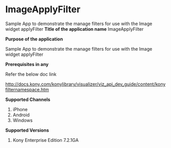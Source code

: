 # ImageApplyFilter
Sample App to demonstrate the manage filters for use with the Image widget applyFilter
**Title of the application name**
ImageApplyFilter

**Purpose of the application**

Sample App to demonstrate the manage filters for use with the Image widget applyFilter

**Prerequisites in any**

Refer the below doc link

http://docs.kony.com/konylibrary/visualizer/viz_api_dev_guide/content/konyfilternamespace.htm

**Supported Channels**
1. iPhone
2. Android
3. Windows

**Supported Versions**

1. Kony Enterprise Edition 7.2.1GA
